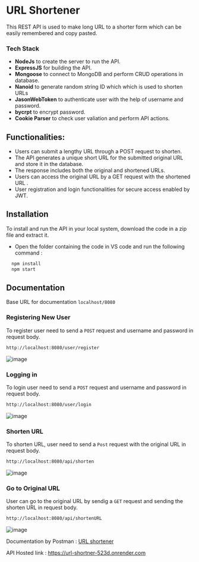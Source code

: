 # URL Shortener

This REST API is used to make long URL to a shorter  form which can be easily remembered and copy pasted. 

### Tech Stack
- **NodeJs** to create the server to run the API.
- **ExpressJS** for building  the API.
- **Mongoose** to connect to  MongoDB and  perform CRUD operations in database.
- **Nanoid** to generate random string ID which which is  used to shorten URLs
- **JasonWebToken** to authenticate user with the help  of username and password.
- **bycrpt** to  encrypt password.
- **Cookie Parser** to check user valiation and perform API actions.

## Functionalities:
- Users can submit a lengthy URL through a POST request to shorten.
- The API generates a unique short URL for the submitted original URL and store it in the database.
- The response includes both the original and shortened URLs. 
- Users can access the original URL by a  GET request with the shortened URL . 
- User registration and login functionalities for secure access enabled by JWT.
## Installation

To install and  run the API in your local system, download  the code in a zip file and extract it. 

- Open the folder containing  the code  in VS code and run the following command : 

```bash
  npm install
  npm start
```




## Documentation

Base URL for  documentation `localhost/8080`

### Registering New  User

To register user need to send a `POST` request and username and password in request body.


``` bash
http://localhost:8080/user/register
```

![image](https://github.com/Riteshk229/URLshortner-API/assets/100128015/4a4765e6-6451-4ec5-99a1-9157b7061f37)


### Logging in
To login user need to send a `POST` request and username and password in request body.


``` bash
http://localhost:8080/user/login
``` 
![image](https://github.com/Riteshk229/URLshortner-API/assets/100128015/05eaac98-55a1-4487-b4cc-34533ed69a9d)


### Shorten URL

To shorten URL, user need to  send a `Post` request with the original URL in request body.

````bash
http://localhost:8080/api/shorten
````

![image](https://github.com/Riteshk229/URLshortner-API/assets/100128015/af6adf0f-3e65-4d9d-827e-6cee730820c5)

### Go to Original URL
User can go to  the  original URL by sendig a `GET` request and sending  the  shorten URL in request body.

````bash
http://localhost:8080/api/shortenURL
````

![image](https://github.com/Riteshk229/URLshortner-API/assets/100128015/e8cec1f6-4408-4f52-8b2e-08c44352828b)


Documentation by Postman : [URL shortener](https://documenter.getpostman.com/view/27315533/2s9YkrazLC)

API Hosted  link : https://url-shortner-523d.onrender.com


